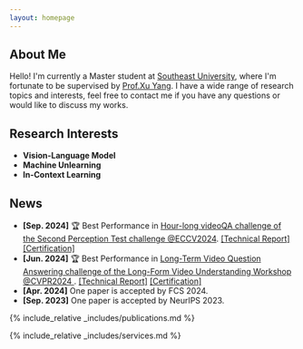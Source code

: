 ```yaml
---
layout: homepage
---
```


## About Me

Hello! I'm currently a Master student at [Southeast University](https://www.seu.edu.cn/), where I'm fortunate to be supervised by [Prof.Xu Yang](https://yxpalmweb.github.io/). I have a wide range of research topics and interests, feel free to contact me if you have any questions or would like to discuss my works.

## Research Interests

- **Vision-Language Model**
- **Machine Unlearning**
- **In-Context Learning**

## News
- **[Sep. 2024]** 🏆 Best Performance in [Hour-long videoQA challenge of the Second Perception Test challenge @ECCV2024](https://ptchallenge-workshop.github.io/).
[\[Technical Report\]](https://drive.google.com/file/d/1R0zpIGfviujEjo7deg5IqmJQaPLxHs5J/view) [\[Certification\]](./assets/img/hourlong.pdf)
- **[Jun. 2024]** 🏆 Best Performance in [Long-Term Video Question Answering challenge of the Long-Form Video Understanding Workshop @CVPR2024 ](https://sites.google.com/view/loveucvpr24/track1).
[\[Technical Report\]](https://arxiv.org/abs/2406.17309) [\[Certification\]](./assets/img/moivechat.pdf)
- **[Apr. 2024]** One paper is accepted by FCS 2024.
- **[Sep. 2023]** One paper is accepted by NeurIPS 2023.

{% include_relative _includes/publications.md %}

{% include_relative _includes/services.md %}
